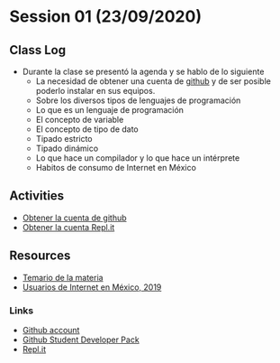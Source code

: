 # Session 01 (23/09/2020)

## Class Log
* Durante la clase se presentó la agenda y se hablo de lo siguiente
  * La necesidad de obtener una cuenta de [github](https://github.com) y de ser posible poderlo instalar en sus equipos.
  * Sobre los diversos tipos de lenguajes de programación
  * Lo que es un lenguaje de programación
  * El concepto de variable
  * El concepto de tipo de dato
  * Tipado estricto
  * Tipado dinámico
  * Lo que hace un compilador y lo que hace un intérprete
  * Habitos de consumo de Internet en México

## Activities
* [Obtener la cuenta de github](https://github.com)
* [Obtener la cuenta Repl.it](https://repl.it)

## Resources
* [Temario de la materia](../resources/Session_00/pdfs/temario.pdf)
* [Usuarios de Internet en México, 2019](../resources/Session_01/pdfs/habitos-mexico-2019.pdf)


### Links
* [Github account](https://github.com)
* [Github Student Developer Pack](https://education.github.com/pack)
* [Repl.it](https://repl.it)
  

